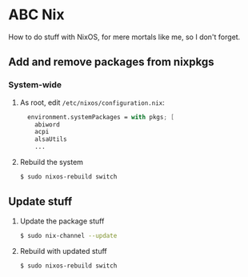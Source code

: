 # ABC Nix

How to do stuff with NixOS, for mere mortals like me, so I don't forget.


## Add and remove packages from nixpkgs

### System-wide

1. As root, edit `/etc/nixos/configuration.nix`:

    ```nix
      environment.systemPackages = with pkgs; [
        abiword
        acpi
        alsaUtils
        ...
    ```

2. Rebuild the system

    ```bash
    $ sudo nixos-rebuild switch
    ```


## Update stuff

1. Update the package stuff

    ```bash
    $ sudo nix-channel --update
    ```

2. Rebuild with updated stuff

    ```bash
    $ sudo nixos-rebuild switch
    ```
